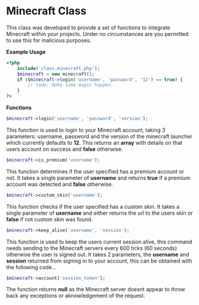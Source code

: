 # Minecraft Class

This class was developed to provide a set of functions to integrate Minecraft within your projects. Under no circumstances
are you permitted to use this for malicious purposes.

**Example Usage**

```php
<?php
    include('class.minecraft.php');
    $minecraft = new minecraft();
    if ($minecraft->login('username', 'password', '12') == true) {
        // todo: Make some magic happen.
    }
?>
```

**Functions**

```php
$minecraft->login('username', 'password', 'version');
```

This function is used to login to your Minecraft account, taking 3 parameters: username, password and the version of the minecraft
launcher which currently defaults to **12**. This returns an **array** with details on that users account on success and **false**
otherwise.

```php
$minecraft->is_premium('username');
```

This function determines if the user specified has a premium account or not. It takes a single parameter of **username** and
returns **true** if a premium account was detected and **false** otherwise.

```php
$minecraft->custom_skin('username');
```

This function checks if the user specified has a custom skin. It takes a single parameter of **username** and either returns
the url to the users skin or **false** if not custom skin was found.

```php
$minecraft->keep_alive('username', 'session');
```

This function is used to keep the users current session alive, this command needs sending to the Minecraft servers every 600
ticks (60 seconds) otherwise the user is signed out. It takes 2 parameters, the **username** and **session** returned from signing
in to your account, this can be obtained with the following code...

```php
$minecraft->account['session_token'];
```

The function returns **null** as the Minecraft server doesnt appear to throw back any exceptions or aknowledgement of the request.
